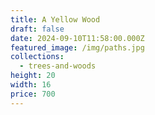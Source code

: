 ```yaml
---
title: A Yellow Wood
draft: false
date: 2024-09-10T11:58:00.000Z
featured_image: /img/paths.jpg
collections:
  - trees-and-woods
height: 20
width: 16
price: 700
---
```

